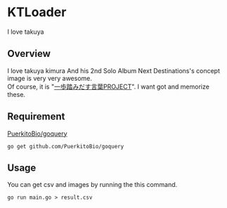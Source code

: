 # KTLoader
I love takuya

## Overview
I love takuya kimura And his 2nd Solo Album Next Destinations's concept image is very very awesome.  
Of course, it is "[一歩踏みだす言葉PROJECT](https://takuya-kimura.jp/poster/)".
I want got and memorize these.

## Requirement
[PuerkitoBio/goquery](https://github.com/PuerkitoBio/goquery)
```
go get github.com/PuerkitoBio/goquery
```

## Usage
You can get csv and images by running the this command.
```
go run main.go > result.csv
```